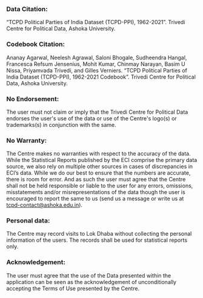 ### Data Citation: 
“TCPD Political Parties of India Dataset (TCPD-PPI), 1962-2021”. Trivedi Centre for Political Data, Ashoka University.

### Codebook Citation: 
Ananay Agarwal, Neelesh Agrawal, Saloni Bhogale, Sudheendra Hangal, Francesca Refsum Jensenius, Mohit Kumar, Chinmay Narayan, Basim U Nissa, Priyamvada Trivedi, and Gilles Verniers. “TCPD Political Parties of India Dataset (TCPD-PPI), 1962-2021 Codebook”. Trivedi Centre for Political Data, Ashoka University.

### No Endorsement: 
The user must not claim or imply that the Trivedi Centre for Political Data endorses the user's use of the data or use of the Centre's logo(s) or trademarks(s) in conjunction with the same.

### No Warranty: 
The Centre makes no warranties with respect to the accuracy of the data. While the Statistical Reports published by the ECI comprise the primary data source, we also rely on multiple other sources in cases of discrepancies in ECI’s data. While we do our best to ensure that the numbers are accurate, there is room for error. And as such the user must agree that the Centre shall not be held responsible or liable to the user for any errors, omissions, misstatements and/or misrepresentations of the data though the user is encouraged to report the same to us (send us a message or write us at tcpd-contact@ashoka.edu.in).

### Personal data: 
The Centre may record visits to Lok Dhaba without collecting the personal information of the users. The records shall be used for statistical reports only.

### Acknowledgement: 
The user must agree that the use of the Data presented within the application can be seen as the acknowledgement of unconditionally accepting the Terms of Use presented by the Centre.
